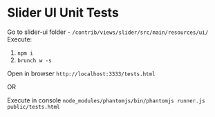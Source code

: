 <!---
Licensed to the Apache Software Foundation (ASF) under one or more
contributor license agreements.  See the NOTICE file distributed with
this work for additional information regarding copyright ownership.
The ASF licenses this file to You under the Apache License, Version 2.0
(the "License"); you may not use this file except in compliance with
the License.  You may obtain a copy of the License at [http://www.apache.org/licenses/LICENSE-2.0](http://www.apache.org/licenses/LICENSE-2.0)

Unless required by applicable law or agreed to in writing, software
distributed under the License is distributed on an "AS IS" BASIS,
WITHOUT WARRANTIES OR CONDITIONS OF ANY KIND, either express or implied.
See the License for the specific language governing permissions and
limitations under the License.
-->

# Slider UI Unit Tests

Go to slider-ui folder - `/contrib/views/slider/src/main/resources/ui/`
Execute:

1. `npm i`
2. `brunch w -s`

Open in browser `http://localhost:3333/tests.html`

OR

Execute in console `node_modules/phantomjs/bin/phantomjs runner.js public/tests.html`